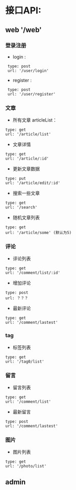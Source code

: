 # 接口API:
## web  '/web'

### 登录注册
 - login : 
```
 type: post
 url: '/user/login'
```
 - register : 
```
 type: post
 url: '/user/register'
```
### 文章
 - 所有文章 articleList：
 ```
 type: get
 url: '/article/list'
```
 - 文章详情
 ```
 type: get
 url: '/article/:id'
```
 - 更新文章数据
 ```
 type: put
 url: '/article/edit/:id'
```
 - 搜索一些文章
 ```
 type: get
 url: '/search'
```
 - 随机文章列表
 ```
 type: get
 url: '/article/some' (默认为5)
```
### 评论
 - 评论列表
 ```
 type: get
 url: '/comment/list/:id'
```
 - 增加评论
 ```
 type: post
 url: ？？？
```
 - 最新评论
 ```
 type: get
 url: '/comment/lastest'
```
### tag
 - 标签列表
 ```
 type: get
 url: '/tag0/list'
```

### 留言
 - 留言列表
 ```
 type: get
 url: '/comment/list'
```
 - 最新留言
 ```
 type: post
 url: '/comment/lastest'
```
### 图片
 - 图片列表
 ```
 type: get
 url: '/photo/list'
```
## admin